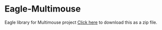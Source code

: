 # Eagle-Multimouse
Eagle library for Multimouse project 
[Click here](https://github.com/Meli-0xFF/Eagle-Multimouse/zipball/master) to download this as a zip file.

